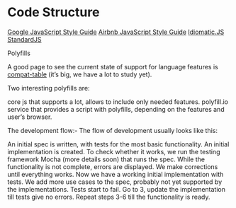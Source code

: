 # Code Structure

[Google JavaScript Style Guide](https://google.github.io/styleguide/javascriptguide.xml)
[Airbnb JavaScript Style Guide](https://github.com/airbnb/javascript)
[Idiomatic.JS](https://github.com/rwaldron/idiomatic.js)
[StandardJS](https://standardjs.com/)

Polyfills

A good page to see the current state of support for language features is [compat-table](https://kangax.github.io/compat-table/es6/) (it’s big, we have a lot to study yet).

Two interesting polyfills are:

core js that supports a lot, allows to include only needed features.
polyfill.io service that provides a script with polyfills, depending on the features and user’s browser.

The development flow:-
The flow of development usually looks like this:

An initial spec is written, with tests for the most basic functionality.
An initial implementation is created.
To check whether it works, we run the testing framework Mocha (more details soon) that runs the spec. While the functionality is not complete, errors are displayed. We make corrections until everything works.
Now we have a working initial implementation with tests.
We add more use cases to the spec, probably not yet supported by the implementations. Tests start to fail.
Go to 3, update the implementation till tests give no errors.
Repeat steps 3-6 till the functionality is ready.

